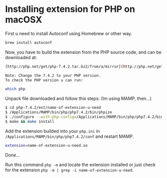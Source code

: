 # Installing extension for PHP on macOSX

First u need to install Autoconf using Homebrew or other way.

```bash
brew install autoconf
```

Now, you have to build the extension from the PHP source code, and can be downloaded at:

``` bash
[http://php.net/get/php-7.4.2.tar.bz2/from/a/mirror](http://php.net/get/php-7.4.2.tar.bz2/from/a/mirror)

Note: Change the 7.4.2 to your PHP version.
To check the PHP version u can run:

which php
```

Unpack file downloaded and follow this steps: (Im using MAMP, then...)
``` bash
$ cd php-7.4.2/ext/name-of-extension-u-need
$ /Applications/MAMP/bin/php/php7.4.2/bin/phpize
$ ./configure --with-php-config=/Applications/MAMP/bin/php/php7.4.2/bin/php-config
$ make && make install
```

Add the extension builded into your `php.ini` in `/Applications/MAMP/bin/php/php7.4.2/conf` and restart MAMP.

```bash
extension=name-of-extension-u-need.so
```

Done...

Run this command `php -m` and locate the extension installed or just check for the extension `php -m | grep -i name-of-extension-u-need`.
